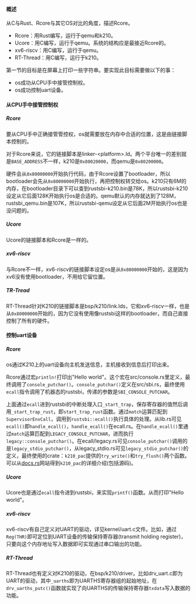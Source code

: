 #### 概述

从C与Rust、Rcore与其它OS对比的角度，描述Rcore。

- Rcore：用Rust编写，运行于qemu和k210。
- Ucore：用C编写，运行于qemu。系统的结构应是最接近Rcore的。
- xv6-riscv：用C编写，运行于qemu。
- RT-Thread：用C编写，运行于k210。

第一节的目标是在屏幕上打印一些字符串。要实现此目标需要做以下的事：

- os成功从CPU手中接管控制权。
- os成功控制uart设备。

#### 从CPU手中接管控制权

##### Rcore

要从CPU手中正确接管管控权，os就需要放在内存中合适的位置，这是由链接脚本控制的。

对于Rcore来说，它的链接脚本是linker-\<platform>.ld。两个平台唯一的差别就是`BASE_ADDRESS`不一样，k210是`0x80020000`，而qemu是`0x80200000`。

硬件会从`0x80000000`开始执行代码，由于Rcore设置了bootloader，所以bootloader会先从`0x80000000`开始执行，再把控制权转交给os。k210只有6M的内存，在bootloader目录下可以查到rustsbi-k210.bin是78K，所以rustsbi-k210设定从它后面128K开始执行os是合适的。qemu默认的内存就达到了128M，rustsbi_qemu.bin是107K，所以rustsbi-qemu设定从它后面2M开始执行os也是没问题的。

##### Ucore

Ucore的链接脚本和Rcore是一样的。

##### xv6-riscv

与Rcore不一样，xv6-riscv的链接脚本设定os是从`0x80000000`开始的，这是因为xv6没有使用bootloader，不用给它留位置。

##### TR-Tread

RT-Thread针对K210的链接脚本是bsp/k210/link.lds，它和xv6-riscv一样，也是从`0x80000000`开始的，因为它没有使用像rustsbi这样的bootloader，而自己直接控制了所有的硬件。

#### 控制uart设备

##### Rcore

os通过K210上的uart设备向主机发送信息，主机接收到信息后打印出来。

Rcore通过宏`println!`打印出"Hello world"。这个宏在src/console.rs里定义，最终调用了`console_putchar()`。`console_putchar()`定义在src/sbi.rs，最终使用`ecall`指令调用了机器态的rustsbi，传递的参数是`SBI_CONSOLE_PUTCHAR`。

上面通过`ecall`进到rustsbi的中断处理入口`_start_trap`，保存寄存器的值然后调用`_start_trap_rust`，即`start_trap_rust`函数。通过`match`运算匹配到`SupervisorEnvCall`，调用到`rustsbi::ecall()`执行具体的处理。从lib.rs可见`ecall()`即`handle_ecall()`，`handle_ecall()`在ecall.rs。在`handle_ecall()`里通过`match`运算匹配到`LEGACY_CONSOLE_PUTCHAR`，进而执行`legacy::console_putchar()`。在ecall/legacy.rs可见`console_putchar()`调用的是`legacy_stdio_putchar()`，从legacy_stdio.rs可见`legacy_stdio_putchar()`的定义，最终使用的crate：`k210_pac`提供的`try_write()`和`try_flush()`两个函数。可以从[docs.rs](docs.rs)网站得到`k210_pac`的详细介绍(包括源码)。

##### Ucore

Ucore也是通过`ecall`指令进到rustsbi，来实现`printf()`函数。从而打印"Hello world"。

##### xv6-riscv

xv6-riscv有自己定义对UART的驱动，详见kernel/uart.c文件。比如，通过`Reg(THR)`即可定位到UART设备的传输保持寄存器(transmit holding register)，只要向这个内存地址写入数据即可实现通过串口输出的功能。

##### RT-Thread

RT-Thread也有定义对K210的驱动，在bsp/k210/driver。比如drv_uart.c即为UART的驱动，其中`_uarths`即为UARTHS寄存器组的起始地址，在`drv_uarths_putc()`函数就实现了向UARTHS的传输保持寄存器`txdata`写入数据的功能。

